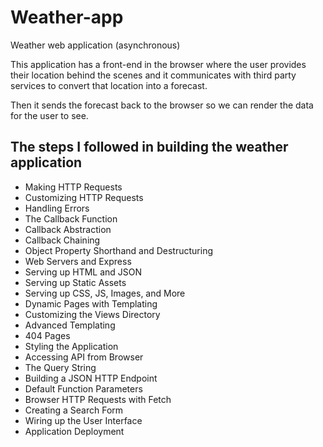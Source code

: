 # Weather-app
Weather web application (asynchronous)

This application has a front-end in the browser where the user provides their location behind the scenes and it communicates with third party services to convert that location into a forecast.

Then it sends the forecast back to the browser so we can render the data for the user to see.

## The steps I followed in building the weather application
- Making HTTP Requests
- Customizing HTTP Requests
- Handling Errors
- The Callback Function
- Callback Abstraction
- Callback Chaining
- Object Property Shorthand and Destructuring
- Web Servers and Express
- Serving up HTML and JSON
- Serving up Static Assets
- Serving up CSS, JS, Images, and More
- Dynamic Pages with Templating
- Customizing the Views Directory
- Advanced Templating
- 404 Pages
- Styling the Application
- Accessing API from Browser
- The Query String
- Building a JSON HTTP Endpoint
- Default Function Parameters
- Browser HTTP Requests with Fetch
- Creating a Search Form
- Wiring up the User Interface
- Application Deployment
